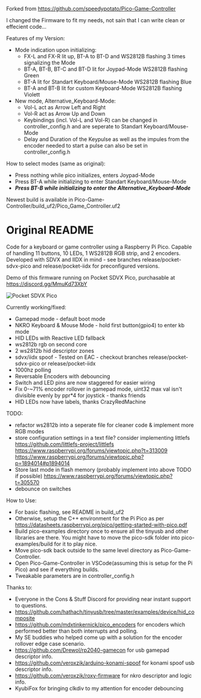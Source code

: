 Forked from https://github.com/speedypotato/Pico-Game-Controller

I changed the Firmware to fit my needs, not sain that I can write clean or effecient code...

Features of my Version:
- Mode indication upon initializing:
  - FX-L and FX-R lit up, BT-A to BT-D and WS2812B flashing 3 times signalizing the Mode
  - BT-A, BT-B, BT-C and BT-D lit for Joypad-Mode WS2812B flashing Green  
  - BT-A lit for Standart Keyboard/Mouse-Mode WS2812B flashing Blue
  - BT-A and BT-B lit for custom Keyboard-Mode WS2812B flashing Violett
- New mode, Alternative_Keyboard-Mode:
  - Vol-L act as Arrow Left and Right
  - Vol-R act as Arrow Up and Down
  - Keybindings (incl. Vol-L and Vol-R) can be changed in controller_config.h and are seperate to Standart Keyboard/Mouse-Mode
  - Delay and Duration of the Keypulse as well as the impules from the encoder needed to start a pulse can also be set in controller_config.h

How to select modes (same as original):
- Press nothing while pico initializes, enters Joypad-Mode
- Press BT-A while initializing to enter Standart Keyboard/Mouse-Mode
- ***Press BT-B while initializing to enter the Alternative_Keyboard-Mode***

Newest build is available in Pico-Game-Controller/build_uf2/Pico_Game_Controller.uf2

# Original README
Code for a keyboard or game controller using a Raspberry Pi Pico. Capable of handling 11 buttons, 10 LEDs, 1 WS2812B RGB strip, and 2 encoders.  Developed with SDVX and IIDX in mind - see branches release/pocket-sdvx-pico and release/pocket-iidx for preconfigured versions.

Demo of this firmware running on Pocket SDVX Pico, purchasable at https://discord.gg/MmuKd73XbY

![Pocket SDVX Pico](demo.gif)

Currently working/fixed:

- Gamepad mode - default boot mode
- NKRO Keyboard & Mouse Mode - hold first button(gpio4) to enter kb mode
- HID LEDs with Reactive LED fallback
- ws2812b rgb on second core
- 2 ws2812b hid descriptor zones
- sdvx/iidx spoof - Tested on EAC - checkout branches release/pocket-sdvx-pico or release/pocket-iidx
- 1000hz polling
- Reversable Encoders with debouncing
- Switch and LED pins are now staggered for easier wiring
- Fix 0-~71% encoder rollover in gamepad mode, uint32 max val isn't divisible evenly by ppr\*4 for joystick - thanks friends
- HID LEDs now have labels, thanks CrazyRedMachine

TODO:

- refactor ws2812b into a seperate file for cleaner code & implement more RGB modes
- store configuration settings in a text file? consider implementing littlefs https://github.com/littlefs-project/littlefs https://www.raspberrypi.org/forums/viewtopic.php?t=313009 https://www.raspberrypi.org/forums/viewtopic.php?p=1894014#p1894014
- Store last mode in flash memory (probably implement into above TODO if possible) https://www.raspberrypi.org/forums/viewtopic.php?t=305570
- debounce on switches

How to Use:

- For basic flashing, see README in build_uf2
- Otherwise, setup the C++ environment for the Pi Pico as per https://datasheets.raspberrypi.org/pico/getting-started-with-pico.pdf
- Build pico-examples directory once to ensure all the tinyusb and other libraries are there. You might have to move the pico-sdk folder into pico-examples/build for it to play nice.
- Move pico-sdk back outside to the same level directory as Pico-Game-Controller.
- Open Pico-Game-Controller in VSCode(assuming this is setup for the Pi Pico) and see if everything builds.
- Tweakable parameters are in controller_config.h

Thanks to:

- Everyone in the Cons & Stuff Discord for providing near instant support to questions.
- https://github.com/hathach/tinyusb/tree/master/examples/device/hid_composite
- https://github.com/mdxtinkernick/pico_encoders for encoders which performed better than both interrupts and polling.
- My SE buddies who helped come up with a solution for the encoder rollover edge case scenario.
- https://github.com/Drewol/rp2040-gamecon for usb gamepad descriptor info.
- https://github.com/veroxzik/arduino-konami-spoof for konami spoof usb descriptor info.
- https://github.com/veroxzik/roxy-firmware for nkro descriptor and logic info.
- KyubiFox for bringing clkdiv to my attention for encoder debouncing
